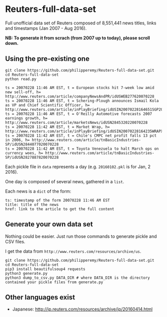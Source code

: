 # Reuters-full-data-set
Full unofficial data set of Reuters composed of 8,551,441 news titles, links and timestamps (Jan 2007 - Aug 2016).

**NB: To generate it from scrach (from 2007 up to today), please scroll down.**

## Using the pre-existing one

```
git clone https://github.com/philipperemy/Reuters-full-data-set.git
cd Reuters-full-data-set
python read.py
```

```
ts = 20070228 11:46 AM EST, t = European stocks hit 7-week low amid new sell-off, h= http://www.reuters.com/article/companyNewsAndPR/idUSWEB277620070228
ts = 20070228 11:46 AM EST, t = Schering-Plough announces Ismail Kola as VP and Chief Scientific Officer, h= http://www.reuters.com/article/inPlayBriefing/idUSIN20070228164651SGP20070228
ts = 20070228 11:46 AM EST, t = O'Reilly Automotive forecasts 2007 earnings growth, h= http://www.reuters.com/article/marketsNews/idUSN2845320220070228
ts = 20070228 11:42 AM EST, t = Market Wrap, h= http://www.reuters.com/article/inPlayBriefing/idUSIN20070228164235WRAPX20070228
ts = 20070228 11:42 AM EST, t = Chile's CMPC net profit falls 13 pct in 2006, h= http://www.reuters.com/article/tnBasicIndustries-SP/idUSN2844077020070228
ts = 20070228 11:42 AM EST, t = Toyota Venezuela to halt March ops on currency woes, h= http://www.reuters.com/article/tnBasicIndustries-SP/idUSN2827887820070228
```

Each pickle file in `data` represents a day (e.g. `20160102.pkl` is for Jan, 2 2016).

One day is composed of several news, gathered in a `list`.

Each news is a `dict` of the form:

```
ts: timestamp of the form 20070228 11:46 AM EST
title: title of the news
href: link to the article to get the full content
```

## Generate your own data set

Nothing could be easier. Just run those commands to generate pickle and CSV files.

I get the data from `http://www.reuters.com/resources/archive/us`.

```
git clone https://github.com/philipperemy/Reuters-full-data-set.git
cd Reuters-full-data-set
pip3 install beautifulsoup4 requests
python3 generate.py
python3 dump_to_csv.py DATA_DIR # where DATA_DIR is the directory contained your pickle files from generate.py
```

## Other languages exist

- Japanese: http://jp.reuters.com/resources/archive/jp/20160414.html

